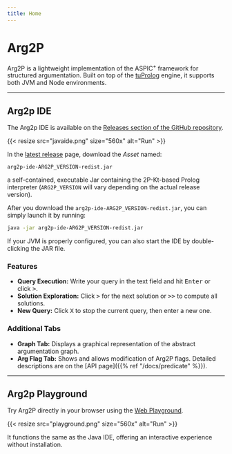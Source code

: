 ```yaml
---
title: Home
---
```


# Arg2P

Arg2P is a lightweight implementation of the ASPIC<sup>+</sup> framework for structured argumentation.
Built on top of the [tuProlog](https://apice.unibo.it/xwiki/bin/view/Tuprolog/) engine, it supports both JVM and Node environments.

---

## Arg2p IDE

The Arg2p IDE is available on the [Releases section of the
GitHub repository](https://github.com/tuProlog/arg2p-kt/releases/latest).

{{< resize src="javaide.png" size="560x" alt="Run" >}}

In the [latest release](https://github.com/tuProlog/arg2p-kt/releases/latest) page, download the _Asset_ named:
```
arg2p-ide-ARG2P_VERSION-redist.jar
```
a self-contained, executable Jar containing the 2P-Kt-based Prolog interpreter (`ARG2P_VERSION` will vary depending on the
actual release version).

After you download the `arg2p-ide-ARG2P_VERSION-redist.jar`, you can simply launch it by running:
```bash
java -jar arg2p-ide-ARG2P_VERSION-redist.jar
```
If your JVM is properly configured, you can also start the IDE by double-clicking the JAR file.

### Features

- **Query Execution:** Write your query in the text field and hit <kbd>Enter</kbd> or click <kbd>&gt;</kbd>.
- **Solution Exploration:** Click <kbd>&gt;</kbd> for the next solution or <kbd>&gt;&gt;</kbd> to compute all solutions.
- **New Query:** Click <kbd>X</kbd> to stop the current query, then enter a new one.

### Additional Tabs

- **Graph Tab:** Displays a graphical representation of the abstract argumentation graph.
- **Arg Flag Tab:** Shows and allows modification of Arg2P flags. Detailed descriptions are on the [API page]({{% ref "/docs/predicate" %}}).

---

## Arg2p Playground

Try Arg2P directly in your browser using the [Web Playground](https://tuprolog.github.io/arg2p-kt-web/).

{{< resize src="playground.png" size="560x" alt="Run" >}}

It functions the same as the Java IDE, offering an interactive experience without installation.
